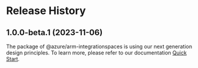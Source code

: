 # Release History
    
## 1.0.0-beta.1 (2023-11-06)

The package of @azure/arm-integrationspaces is using our next generation design principles. To learn more, please refer to our documentation [Quick Start](https://aka.ms/js-track2-quickstart).
